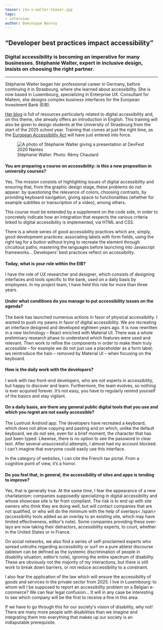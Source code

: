 ```yaml
---
teaser: itw-s-walter-teaser.jpg
tags:
- interview
author: Dominique Nauroy
---
```

<h2>“Developer best practices impact accessibility”</h2>
<h3>Digital accessibility is becoming an imperative for many businesses. Stéphanie Walter, expert in inclusive design, insists on choosing the right partner.</h3>
<hr>
<div class="intro">
    <p>Stéphanie Walter began her professional career in Germany, before continuing it in Strasbourg, where she learned about accessibility. She is now based in Luxembourg, specializing in <span lang="en">Enterprise UX</span>. Consultant for Maltem, she designs complex business interfaces for the European Investment Bank (EIB).</p>
    <p><a href="https://stephaniewalter.design/">Her blog</a> is full of resources particularly related to digital accessibility and, on this theme, she already offers an introduction in English. This training will also be given to design students at the University of Strasbourg from the start of the 2025 school year. Training that comes at just the right time, as the <a href="https://accessibilite.public.lu/fr/news/ 2023-02-27-european_accessibility_act.html">European Accessibility Act</a> will have just entered into force.</p>
</div>
<figure role="group" aria-label="Stéphanie Walter. Photo: Rémy Chautard" class="pic">
    <img src="../../../../content/fr/news/img/itw-s-walter.jpg" alt="A photo of Stéphanie Walter giving a presentation at DevFest 2020 Nantes">
    <figcaption>Stéphanie Walter. Photo: Rémy Chautard</figcaption>
</figure>

<h4>You are preparing a course on accessibility: is this a new proposition in university courses?</h4>
<p>Yes. The mission consists of highlighting issues of digital accessibility and ensuring that, from the graphic design stage, these problems do not appear: by questioning the relevance of colors, choosing contrasts, by providing keyboard navigation, giving space to functionalities (whether for example subtitles or transcription of a video), among others.</h4>
<p>This course must be extended by a supplement on the code side, in order to concretely indicate how an integration that respects the various criteria linked to digital accessibility is implemented, via HTML and CSS.</p>
<p>There is a whole series of good accessibility practices which are, simply, good development practices: associating labels with form fields, using the right tag for a button without trying to recreate the element through circuitous paths, mastering the languages before launching into Javascript frameworks... Developers' best practices reflect on accessibility.</p>
<h4>Today, what is your role within the EIB?</h4>
<p>I have the role of <span lang="en">UX researcher and designer</span>, which consists of designing interfaces and tools specific to the bank, used on a daily basis by employees. In my project team, I have held this role for more than three years.</p>
<h4>Under what conditions do you manage to put accessibility issues on the agenda?</h4>
<p>The bank has launched numerous actions in favor of physical accessibility. I wanted to push my pawns in favor of digital accessibility. We are recreating an interface designed and developed eighteen years ago. It is now rewritten in a new technology – React enriched with Material UI. There was a whole preliminary research phase to understand which features were used and relevant. Then work to refine the components in order to make them truly accessible – for example we do not just use a placeholder as a form label; we reintroduce the halo – removed by Material UI – when focusing on the keyboard.</p>
<h4>How is the daily work with the developers?</h4>
<p>I work with two front-end developers, who are not experts in accessibility, but happy to discover and learn. Furthermore, the team evolves, so nothing is ever acquired forever. It’s not easy, you have to regularly remind yourself of the basics and stay vigilant.</p>
<h4>On a daily basis, are there any general public digital tools that you use and which you regret are not easily accessible?</h4>
<p>The Luxtrust Android app. The developers have recreated a keyboard, which does not allow copying and pasting and on which, unlike the default keyboard, we do not see, even for a brief moment, the character that has just been typed. Likewise, there is no option to see the password in clear text. After several unsuccessful attempts, I almost had my account blocked. I can't imagine that everyone could easily use this interface.</p>
<p>In the category of websites, I can cite the French tax portal. From a cognitive point of view, it’s a horror.</p>
<h4>Do you feel that, in general, the accessibility of sites and apps is tending to improve?</h4>
<p>Yes, that is generally true. At the same time, I fear the appearance of a new charlatanism: companies supposedly specializing in digital accessibility and whose showcase site is far from compliant. The risk is to end up with site owners who think they are doing well, but will contact companies that are not qualified, or who will do the minimum with the help of <span lang="en">overlays< /span> (accessibility tools added as an overlay to an existing site, which may have limited effectiveness, editor's note). Some companies providing these <span lang="en">overlays</span> are now taking their detractors, accessibility experts, to court, whether in the United States or in France.</p>
<p>On social networks, we also find a series of self-proclaimed experts who spread untruths regarding accessibility or surf on a pure ableist discourse (ableism can be defined as the systemic discrimination of people in disability situation, editor’s note), ignoring the entire spectrum of disability. These are obviously not the majority of my interactions, but there is still work to break down barriers, or not reduce accessibility to a constraint.</p>
<p>I also fear the application of the law which will ensure the accessibility of goods and services in the private sector from 2025. I live in Luxembourg: to whom will I be supposed to report an accessibility problem on a Belgian e-commerce? We can fear legal confusion... It will in any case be interesting to see which company will be the first to receive a fine in this area.</p>
<p>If we have to go through this for our society's vision of disability, why not! There are many more people with disabilities than we imagine and integrating them into everything that makes up our society is an indisputable prerequisite.</p>